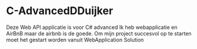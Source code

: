 # C-AdvancedDDuijker

Deze Web API applicatie is voor C# advanced
Ik heb webapplicatie en AirBnB maar de airbnb is de goede.
Om mijn project succesvol op te starten moet het gestart worden vanuit WebApplication Solution

